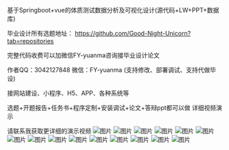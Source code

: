 基于Springboot+vue的体质测试数据分析及可视化设计(源代码+LW+PPT+数据库)

毕业设计所有选题地址： https://github.com/Good-Night-Unicorn?tab=repositories

完整代码收费可以加微信FY-yuanma咨询接毕业设计论文

作者QQ：3042127848 微信：FY-yuanma (支持修改、部署调试、支持代做毕设)

接网站建设、小程序、H5、APP、各种系统等

选题+开题报告+任务书+程序定制+安装调试+论文+答辩ppt都可以做 详细视频演示

请联系我获取更详细的演示视频 
![图片](https://github.com/user-attachments/assets/a1881919-52bf-4863-b5fe-75f345941009)
![图片](https://github.com/user-attachments/assets/44f0617c-2d68-4a5e-a6d6-61bc8511034f)
![图片](https://github.com/user-attachments/assets/d696d1e2-42c5-4f4c-9101-014ca017b3ac)
![图片](https://github.com/user-attachments/assets/c87a039f-a546-4864-acbd-d395cd5a46fd)
![图片](https://github.com/user-attachments/assets/a12e35f7-2e8f-4515-a78a-b882967160ae)
![图片](https://github.com/user-attachments/assets/ff9a8cc1-5809-4b07-88d4-34e06cb5b244)
![图片](https://github.com/user-attachments/assets/081caa10-7bf3-42e6-8cf6-f11467088fe0)
![图片](https://github.com/user-attachments/assets/e829310c-3c46-4e5f-8369-a7d7d477407c)
![图片](https://github.com/user-attachments/assets/85e6d2c5-10e6-4d4b-b688-f216770b8a0b)
![图片](https://github.com/user-attachments/assets/d06e6784-82db-417f-92fc-a5a3324e617f)
![图片](https://github.com/user-attachments/assets/25df2f44-68d5-402f-b71b-aca195954e7f)
![图片](https://github.com/user-attachments/assets/73ebc9de-8f61-424e-808a-82ab1ca4f06c)
![图片](https://github.com/user-attachments/assets/993b28a9-de4b-4a1c-861b-f65e59bfa6e1)
![图片](https://github.com/user-attachments/assets/4124cb36-55ad-4f5e-8b8a-67cdf607339d)
![图片](https://github.com/user-attachments/assets/0774d04f-35ba-4e50-8f29-9c6cd22c7a72)
